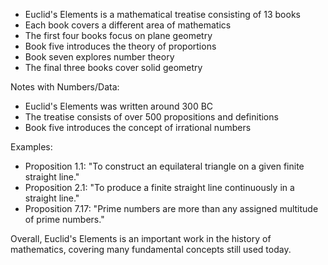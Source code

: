
- Euclid's Elements is a mathematical treatise consisting of 13 books 
- Each book covers a different area of mathematics
- The first four books focus on plane geometry 
- Book five introduces the theory of proportions 
- Book seven explores number theory 
- The final three books cover solid geometry 

Notes with Numbers/Data:
- Euclid's Elements was written around 300 BC 
- The treatise consists of over 500 propositions and definitions 
- Book five introduces the concept of irrational numbers 

Examples:
- Proposition 1.1: "To construct an equilateral triangle on a given finite straight line." 
- Proposition 2.1: "To produce a finite straight line continuously in a straight line." 
- Proposition 7.17: "Prime numbers are more than any assigned multitude of prime numbers." 

Overall, Euclid's Elements is an important work in the history of mathematics, covering many fundamental concepts still used today.